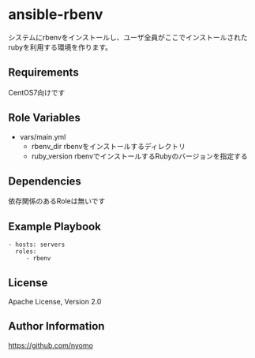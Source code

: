 ansible-rbenv
=========

システムにrbenvをインストールし、ユーザ全員がここでインストールされたrubyを利用する環境を作ります。

Requirements
------------

CentOS7向けです

Role Variables
--------------



- vars/main.yml
  * rbenv_dir rbenvをインストールするディレクトリ
  * ruby_version rbenvでインストールするRubyのバージョンを指定する

Dependencies
------------

依存関係のあるRoleは無いです

Example Playbook
----------------

    - hosts: servers
      roles:
         - rbenv

License
-------

Apache License, Version 2.0

Author Information
------------------

https://github.com/nyomo
